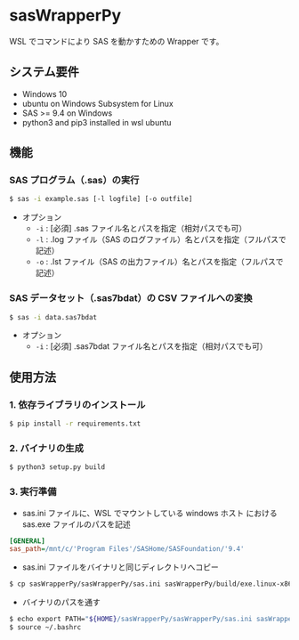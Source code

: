 # sasWrapperPy
WSL でコマンドにより SAS を動かすための Wrapper です。

## システム要件
- Windows 10
- ubuntu on Windows Subsystem for Linux
- SAS >= 9.4 on Windows
- python3 and pip3 installed in wsl ubuntu

## 機能
### SAS プログラム（.sas）の実行
```bash
$ sas -i example.sas [-l logfile] [-o outfile]
```

- オプション
    - `-i` : [必須] .sas ファイル名とパスを指定（相対パスでも可）
    - `-l` : .log ファイル（SAS のログファイル）名とパスを指定（フルパスで記述）
    - `-o` : .lst ファイル（SAS の出力ファイル）名とパスを指定（フルパスで記述）

### SAS データセット（.sas7bdat）の CSV ファイルへの変換
```bash
$ sas -i data.sas7bdat
```

- オプション
    - `-i` : [必須] .sas7bdat ファイル名とパスを指定（相対パスでも可）
 
## 使用方法
### 1. 依存ライブラリのインストール
```bash
$ pip install -r requirements.txt
```

### 2. バイナリの生成
```bash
$ python3 setup.py build
```

### 3. 実行準備
- sas.ini ファイルに、WSL でマウントしている windows ホスト における sas.exe ファイルのパスを記述
```sas.ini
[GENERAL]
sas_path=/mnt/c/'Program Files'/SASHome/SASFoundation/'9.4'
```

- sas.ini ファイルをバイナリと同じディレクトリへコピー
```bash
$ cp sasWrapperPy/sasWrapperPy/sas.ini sasWrapperPy/build/exe.linux-x86_64-3.6/
```

- バイナリのパスを通す
```bash
$ echo export PATH="${HOME}/sasWrapperPy/sasWrapperPy/sas.ini sasWrapperPy/build/exe.linux-x86_64-3.6/:$PATH" >> ~/.bashrc
$ source ~/.bashrc
```
